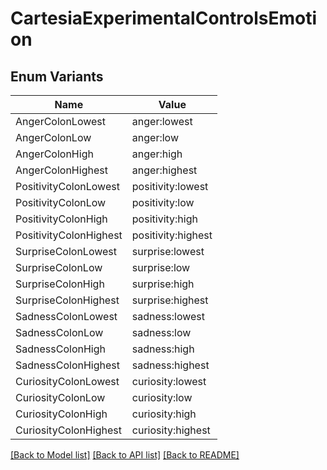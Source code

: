 # CartesiaExperimentalControlsEmotion

## Enum Variants

| Name | Value |
|---- | -----|
| AngerColonLowest | anger:lowest |
| AngerColonLow | anger:low |
| AngerColonHigh | anger:high |
| AngerColonHighest | anger:highest |
| PositivityColonLowest | positivity:lowest |
| PositivityColonLow | positivity:low |
| PositivityColonHigh | positivity:high |
| PositivityColonHighest | positivity:highest |
| SurpriseColonLowest | surprise:lowest |
| SurpriseColonLow | surprise:low |
| SurpriseColonHigh | surprise:high |
| SurpriseColonHighest | surprise:highest |
| SadnessColonLowest | sadness:lowest |
| SadnessColonLow | sadness:low |
| SadnessColonHigh | sadness:high |
| SadnessColonHighest | sadness:highest |
| CuriosityColonLowest | curiosity:lowest |
| CuriosityColonLow | curiosity:low |
| CuriosityColonHigh | curiosity:high |
| CuriosityColonHighest | curiosity:highest |


[[Back to Model list]](../README.md#documentation-for-models) [[Back to API list]](../README.md#documentation-for-api-endpoints) [[Back to README]](../README.md)



